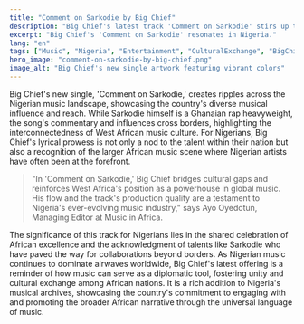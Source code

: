 ```yaml
---
title: "Comment on Sarkodie by Big Chief"
description: "Big Chief's latest track 'Comment on Sarkodie' stirs up the Nigerian music scene."
excerpt: "Big Chief's 'Comment on Sarkodie' resonates in Nigeria."
lang: "en"
tags: ["Music", "Nigeria", "Entertainment", "CulturalExchange", "BigChief"]
hero_image: "comment-on-sarkodie-by-big-chief.png"
image_alt: "Big Chief's new single artwork featuring vibrant colors"
---
```


Big Chief's new single, 'Comment on Sarkodie,' creates ripples across the Nigerian music landscape, showcasing the country's diverse musical influence and reach. While Sarkodie himself is a Ghanaian rap heavyweight, the song's commentary and influences cross borders, highlighting the interconnectedness of West African music culture. For Nigerians, Big Chief's lyrical prowess is not only a nod to the talent within their nation but also a recognition of the larger African music scene where Nigerian artists have often been at the forefront.

> "In 'Comment on Sarkodie,' Big Chief bridges cultural gaps and reinforces West Africa's position as a powerhouse in global music. His flow and the track's production quality are a testament to Nigeria's ever-evolving music industry," says Ayo Oyedotun, Managing Editor at Music in Africa.

The significance of this track for Nigerians lies in the shared celebration of African excellence and the acknowledgment of talents like Sarkodie who have paved the way for collaborations beyond borders. As Nigerian music continues to dominate airwaves worldwide, Big Chief's latest offering is a reminder of how music can serve as a diplomatic tool, fostering unity and cultural exchange among African nations. It is a rich addition to Nigeria's musical archives, showcasing the country's commitment to engaging with and promoting the broader African narrative through the universal language of music.